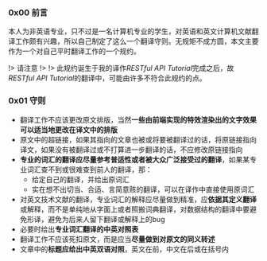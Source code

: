 ### 0x00 前言

本人为非英语专业，只不过是一名计算机专业的学生，对英语和英文计算机文献翻译工作颇有兴趣，所以自己制定了这么一个翻译守则。无规矩不成方圆，本文主要作为一个对自己平时翻译工作的一个规约。

!> 请注意
!>
!> 此规约诞生于我的译作*RESTful API Tutorial*完成之后，故*RESTful API Tutorial*的翻译中，可能由许多不符合此规约的点。

### 0x01 守则

* 翻译工作不应该更改原文排版，当然**一些由前端实现的特效渲染出的文字效果可以适当地更改在译文中的排版**
* 原文中的超链接，如果其指向的文章也被或将要被翻译过的话，将原链接指向译文，如果没有被翻译过或不打算进一步翻译的话，不应修改原链接指向
* **专业的词汇的翻译应尽量参考普适性或者被大众广泛接受过的翻译**，如果某专业词汇查不到或很难查到前人的翻译，那：
  * 给定自己的翻译，并给出原词汇
  * 实在想不出切当、合适、言简意赅的翻译，可以在译作中直接使用原词汇
* 对英文技术文献的翻译，专业词汇的解释应尽量做到精准，应**依据其定义翻译**或解释，而不是单纯地从字面上或者照搬词典翻译，对数据结构的翻译中要避免形译，避免为后来人留下翻译或解释上的bug
* 必要时给出**专业词汇翻译的中英对照表**
* 翻译工作不应该死扣原文，而是应当**尽量做到对原文的同义转述**
* 文章中的**标题应给出中英双语对照**，英文在前，中文在后或在括号内

